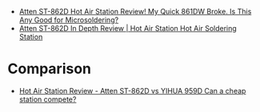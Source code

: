 - [Atten ST-862D Hot Air Station Review! My Quick 861DW Broke. Is This Any Good for Microsoldering?](https://youtu.be/b2ZmmSnUnks)
- [Atten ST-862D In Depth Review | Hot Air Station Hot Air Soldering Station](https://youtu.be/bA5AeaMxzGc)

# Comparison
- [Hot Air Station Review - Atten ST-862D vs YIHUA 959D Can a cheap station compete?](https://youtu.be/n75gg-QSZ58)
